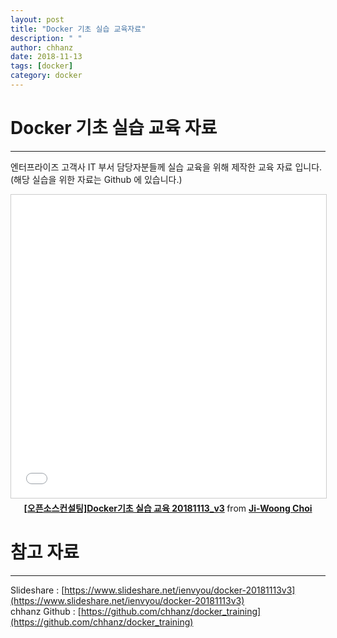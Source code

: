 ```yaml
---
layout: post
title: "Docker 기초 실습 교육자료"
description: " "
author: chhanz
date: 2018-11-13
tags: [docker]
category: docker
---
```


# Docker 기초 실습 교육 자료
* * *

엔터프라이즈 고객사 IT 부서 담당자분들께 실습 교육을 위해 제작한 교육 자료 입니다.   
(해당 실습을 위한 자료는 Github 에 있습니다.)

<center>
<iframe src="//www.slideshare.net/slideshow/embed_code/key/B7cmo1yrAPnf96" width="595" height="485" frameborder="0" marginwidth="0" marginheight="0" scrolling="no" style="border:1px solid #CCC; border-width:1px; margin-bottom:5px; max-width: 100%;" allowfullscreen> </iframe> <div style="margin-bottom:5px"> <strong> <a href="//www.slideshare.net/ienvyou/docker-20181113v3" title="[오픈소스컨설팅]Docker기초 실습 교육 20181113_v3" target="_blank">[오픈소스컨설팅]Docker기초 실습 교육 20181113_v3</a> </strong> from <strong><a href="https://www.slideshare.net/ienvyou" target="_blank">Ji-Woong Choi</a></strong> </div></center>


# 참고 자료
* * *
Slideshare : [https://www.slideshare.net/ienvyou/docker-20181113v3](https://www.slideshare.net/ienvyou/docker-20181113v3)   
chhanz Github : [https://github.com/chhanz/docker_training](https://github.com/chhanz/docker_training)
